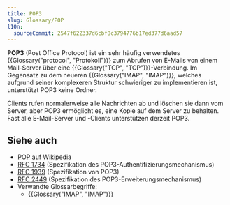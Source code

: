 ```yaml
---
title: POP3
slug: Glossary/POP
l10n:
  sourceCommit: 2547f622337d6cbf8c3794776b17ed377d6aad57
---
```


**POP3** (Post Office Protocol) ist ein sehr häufig verwendetes {{Glossary("protocol", "Protokoll")}} zum Abrufen von E-Mails von einem Mail-Server über eine {{Glossary("TCP", "TCP")}}-Verbindung. Im Gegensatz zu dem neueren {{Glossary("IMAP", "IMAP")}}, welches aufgrund seiner komplexeren Struktur schwieriger zu implementieren ist, unterstützt POP3 keine Ordner.

Clients rufen normalerweise alle Nachrichten ab und löschen sie dann vom Server, aber POP3 ermöglicht es, eine Kopie auf dem Server zu behalten. Fast alle E-Mail-Server und -Clients unterstützen derzeit POP3.

## Siehe auch

- [POP](https://en.wikipedia.org/wiki/Post_Office_Protocol) auf Wikipedia
- [RFC 1734](https://datatracker.ietf.org/doc/html/rfc1734) (Spezifikation des POP3-Authentifizierungsmechanismus)
- [RFC 1939](https://datatracker.ietf.org/doc/html/rfc1939) (Spezifikation von POP3)
- [RFC 2449](https://datatracker.ietf.org/doc/html/rfc2449) (Spezifikation des POP3-Erweiterungsmechanismus)
- Verwandte Glossarbegriffe:
  - {{Glossary("IMAP", "IMAP")}}
